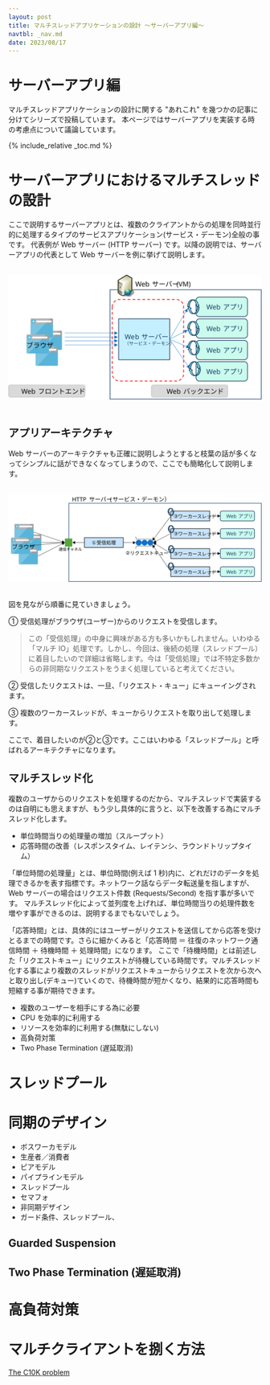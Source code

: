 ```yaml
---
layout: post
title: マルチスレッドアプリケーションの設計 〜サーバーアプリ編〜
navtbl: _nav.md
date: 2023/08/17
---
```

# サーバーアプリ編
マルチスレッドアプリケーションの設計に関する "あれこれ" を幾つかの記事に分けてシリーズで投稿しています。
本ページではサーバーアプリを実装する時の考慮点について議論しています。

{% include_relative _toc.md %}

# サーバーアプリにおけるマルチスレッドの設計
ここで説明するサーバーアプリとは、複数のクライアントからの処理を同時並行的に処理するタイプのサービスアプリケーション(サービス・デーモン)全般の事です。
代表例が Web サーバー (HTTP サーバー) です。以降の説明では、サーバーアプリの代表として Web サーバーを例に挙げて説明します。

<br/>
<div style="text-align: center"><img src="assets/srv-web-system.svg" alt="Web システム" width="600px" /></div>
<br/>

## アプリアーキテクチャ

Web サーバーのアーキテクチャも正確に説明しようとすると枝葉の話が多くなってシンプルに話ができなくなってしまうので、ここでも簡略化して説明します。

<br/>
<div style="text-align: center"><img src="assets/srv-web-arch.svg" alt="Web システム" width="750px" /></div>
<br/>


図を見ながら順番に見ていきましょう。

① 受信処理がブラウザ(ユーザー)からのリクエストを受信します。

> この「受信処理」の中身に興味がある方も多いかもしれません。いわゆる「マルチ IO」処理です。しかし、今回は、後続の処理（スレッドプール）に着目したいので詳細は省略します。今は「受信処理」では不特定多数からの非同期なリクエストをうまく処理していると考えてください。

② 受信したリクエストは、一旦、「リクエスト・キュー」にキューイングされます。

③ 複数のワーカースレッドが、キューからリクエストを取り出して処理します。

ここで、着目したいのが②と③です。ここはいわゆる「スレッドプール」と呼ばれるアーキテクチャになります。

## マルチスレッド化

複数のユーザからのリクエストを処理するのだから、マルチスレッドで実装するのは自明にも思えますが、もう少し具体的に言うと、以下を改善する為にマルチスレッド化します。

 - 単位時間当りの処理量の増加（スループット）
 - 応答時間の改善（レスポンスタイム、レイテンシ、ラウンドトリップタイム）

「単位時間の処理量」とは、単位時間(例えば 1 秒)内に、どれだけのデータを処理できるかを表す指標です。ネットワーク話ならデータ転送量を指しますが、Web サーバーの場合はリクエスト件数 (Requests/Second) を指す事が多いです。
マルチスレッド化によって並列度を上げれば、単位時間当りの処理件数を増やす事ができるのは、説明するまでもないでしょう。

「応答時間」とは、具体的にはユーザーがリクエストを送信してから応答を受けとるまでの時間です。さらに細かくみると「応答時間 ＝ 往復のネットワーク通信時間 ＋ 待機時間 ＋ 処理時間」になります。
ここで「待機時間」とは前述した「リクエストキュー」にリクエストが待機している時間です。マルチスレッド化する事により複数のスレッドがリクエストキューからリクエストを次から次へと取り出し(デキュー)ていくので、待機時間が短かくなり、結果的に応答時間も短縮する事が期待できます。

- 複数のユーザーを相手にする為に必要
- CPU を効率的に利用する
- リソースを効率的に利用する(無駄にしない)
- 高負荷対策
- Two Phase Termination (遅延取消)

# スレッドプール

# 同期のデザイン
- ボスワーカモデル
- 生産者／消費者
- ピアモデル
- パイプラインモデル
- スレッドプール
- セマフォ
- 非同期デザイン
- ガード条件、スレッドプール、

## Guarded Suspension

## Two Phase Termination (遅延取消)

# 高負荷対策

# マルチクライアントを捌く方法
[The C10K problem](http://www.kegel.com/c10k.html)


